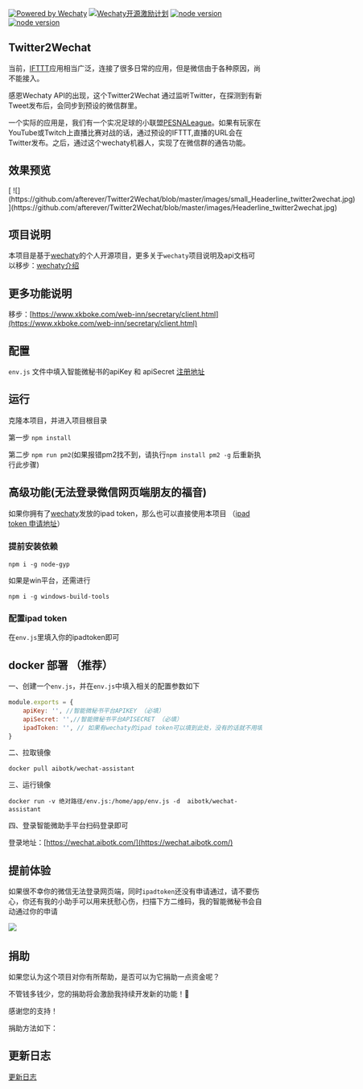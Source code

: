 [![Powered by Wechaty](https://img.shields.io/badge/Powered%20By-Wechaty-blue.svg)](https://github.com/chatie/wechaty)
[![Wechaty开源激励计划](https://img.shields.io/badge/Wechaty-开源激励计划-green.svg)](https://github.com/juzibot/Welcome/wiki/Everything-about-Wechaty)
[![node version](https://img.shields.io/badge/node-%3E%3D10-blue.svg)](http://nodejs.cn/download/)
[![node version](https://img.shields.io/badge/wechaty-%3E%3D0.40.5-blue.svg)](https://github.com/Chatie/wechaty)

## Twitter2Wechat
当前，[IFTTT](https://ifttt.com)应用相当广泛，连接了很多日常的应用，但是微信由于各种原因，尚不能接入。

感恩Wechaty API的出现，这个Twitter2Wechat 通过监听Twitter，在探测到有新Tweet发布后，会同步到预设的微信群里。

一个实际的应用是，我们有一个实况足球的小联盟[PESNALeague](https://www.PESNALeague.com)。如果有玩家在YouTube或Twitch上直播比赛对战的话，通过预设的IFTTT,直播的URL会在Twitter发布。之后，通过这个wechaty机器人，实现了在微信群的通告功能。

## 效果预览
<div style="display: flex;justify-content: flex-start">
[ ![](https://github.com/afterever/Twitter2Wechat/blob/master/images/small_Headerline_twitter2wechat.jpg) ](https://github.com/afterever/Twitter2Wechat/blob/master/images/Headerline_twitter2wechat.jpg)
</div>



## 项目说明

本项目是基于[wechaty](https://github.com/Chatie/wechaty)的个人开源项目，更多关于`wechaty`项目说明及api文档可以移步：[wechaty介绍](https://wechaty.js.org/v/zh/)

## 更多功能说明
移步：[https://www.xkboke.com/web-inn/secretary/client.html](https://www.xkboke.com/web-inn/secretary/client.html)

## 配置
`env.js` 文件中填入智能微秘书的apiKey 和 apiSecret [注册地址](https://wechat.aibotk.com/#/signup)

## 运行

克隆本项目，并进入项目根目录

第一步 `npm install`

第二步 `npm run pm2`(如果报错pm2找不到，请执行`npm install pm2 -g` 后重新执行此步骤)


## 高级功能(无法登录微信网页端朋友的福音)

如果你拥有了[wechaty](https://github.com/wechaty/wechaty)发放的ipad token，那么也可以直接使用本项目 （[ipad token 申请地址](https://github.com/juzibot/Welcome/wiki/Everything-about-Wechaty)）

### 提前安装依赖

```
npm i -g node-gyp
```

如果是win平台，还需进行


```
npm i -g windows-build-tools
```

### 配置ipad token
在`env.js`里填入你的ipadtoken即可

## docker 部署 （推荐）

一、创建一个`env.js`，并在`env.js`中填入相关的配置参数如下

```javascript
module.exports = {
    apiKey: '', //智能微秘书平台APIKEY （必填）
    apiSecret: '',//智能微秘书平台APISECRET （必填）
    ipadToken: '', // 如果有wechaty的ipad token可以填到此处，没有的话就不用填写 （非必填）
}

```

二、拉取镜像

```shell script
docker pull aibotk/wechat-assistant
```

三、运行镜像

```shell script
docker run -v 绝对路径/env.js:/home/app/env.js -d  aibotk/wechat-assistant
```
四、登录智能微助手平台扫码登录即可

登录地址：[https://wechat.aibotk.com/](https://wechat.aibotk.com/)


## 提前体验

如果很不幸你的微信无法登录网页端，同时`ipadtoken`还没有申请通过，请不要伤心，你还有我的小助手可以用来抚慰心伤，扫描下方二维码，我的智能微秘书会自动通过你的申请

![](https://user-gold-cdn.xitu.io/2019/2/28/1693401c6c3e6b02?w=430&h=430&f=png&s=53609)


## 捐助
如果您认为这个项目对你有所帮助，是否可以为它捐助一点资金呢？

不管钱多钱少，您的捐助将会激励我持续开发新的功能！🎉

感谢您的支持！

捐助方法如下：




## 更新日志

[更新日志](./CHANGELOG.md)
